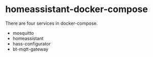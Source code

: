 # homeassistant-docker-compose

There are four services in docker-compose.
* mosquitto
* homeassistant
* hass-configurator
* bt-mqtt-gateway
